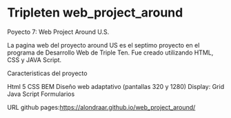 # Tripleten web_project_around

Poyecto 7: Web Project Around U.S.

La pagina web del proyecto around US es el septimo proyecto en el programa de Desarrollo Web de Triple Ten. Fue creado utilizando HTML, CSS y JAVA Script.

Caracteristicas del proyecto

Html 5 CSS BEM Diseño web adaptativo (pantallas 320 y 1280) Display: Grid Java Script Formularios

URL github pages:https://alondraar.github.io/web_project_around/
